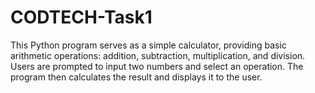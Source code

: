 # CODTECH-Task1
This Python program serves as a simple calculator, providing basic arithmetic operations: addition, subtraction, multiplication, and division. Users are prompted to input two numbers and select an operation. The program then calculates the result and displays it to the user.
